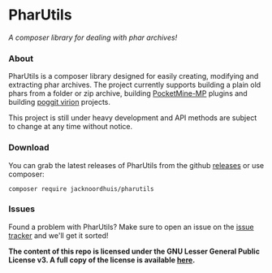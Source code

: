 PharUtils
===============
_A composer library for dealing with phar archives!_

### About

PharUtils is a composer library designed for easily creating, modifying and extracting phar archives.
The project currently supports building a plain old phars from a folder or zip archive, building [PocketMine-MP](https://github.com/pmmp/PocketMine-MP) plugins and building [poggit virion](https://github.com/poggit/support/blob/master/virion.md) projects.

This project is still under heavy development and API methods are subject to change at any time without notice.

### Download

You can grab the latest releases of PharUtils from the github [releases](https://github.com/JackNoordhuis/PharUtils/releases) or use composer:
```
composer require jacknoordhuis/pharutils
```

### Issues

Found a problem with PharUtils? Make sure to open an issue on the [issue tracker](https://github.com/JackNoordhuis/PharUtils/issues) and we'll get it sorted!


__The content of this repo is licensed under the GNU Lesser General Public License v3. A full copy of the license is
available [here](LICENSE).__